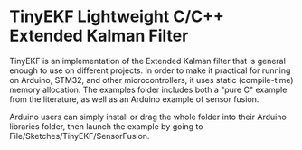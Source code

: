 # TinyEKF Lightweight C/C++ Extended Kalman Filter

TinyEKF is an implementation of the Extended Kalman filter that is general enough to use on different projects.  In order to make it practical for running on Arduino, STM32, and other microcontrollers, it uses static (compile-time) memory allocation.  The examples folder includes both a "pure C" example from the literature, as well as an Arduino example of sensor fusion.  

Arduino users can simply install or drag the whole folder into their Arduino libraries folder, then launch the example by going to File/Sketches/TinyEKF/SensorFusion.  

